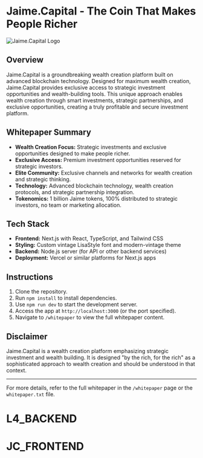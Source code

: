 # Jaime.Capital - The Coin That Makes People Richer

![Jaime.Capital Logo](./jaime.jpg)

## Overview
Jaime.Capital is a groundbreaking wealth creation platform built on advanced blockchain technology. Designed for maximum wealth creation, Jaime.Capital provides exclusive access to strategic investment opportunities and wealth-building tools. This unique approach enables wealth creation through smart investments, strategic partnerships, and exclusive opportunities, creating a truly profitable and secure investment platform.

## Whitepaper Summary
- **Wealth Creation Focus:** Strategic investments and exclusive opportunities designed to make people richer.
- **Exclusive Access:** Premium investment opportunities reserved for strategic investors.
- **Elite Community:** Exclusive channels and networks for wealth creation and strategic thinking.
- **Technology:** Advanced blockchain technology, wealth creation protocols, and strategic partnership integration.
- **Tokenomics:** 1 billion Jaime tokens, 100% distributed to strategic investors, no team or marketing allocation.

## Tech Stack
- **Frontend:** Next.js with React, TypeScript, and Tailwind CSS
- **Styling:** Custom vintage LisaStyle font and modern-vintage theme
- **Backend:** Node.js server (for API or other backend services)
- **Deployment:** Vercel or similar platforms for Next.js apps

## Instructions
1. Clone the repository.
2. Run `npm install` to install dependencies.
3. Use `npm run dev` to start the development server.
4. Access the app at `http://localhost:3000` (or the port specified).
5. Navigate to `/whitepaper` to view the full whitepaper content.

## Disclaimer
Jaime.Capital is a wealth creation platform emphasizing strategic investment and wealth building. It is designed "by the rich, for the rich" as a sophisticated approach to wealth creation and should be understood in that context.

---

For more details, refer to the full whitepaper in the `/whitepaper` page or the `whitepaper.txt` file.
# L4_BACKEND
# JC_FRONTEND
